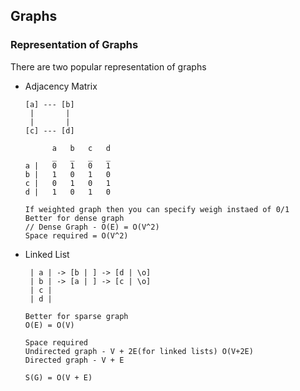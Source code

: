 ## Graphs

### Representation of Graphs
There are two popular representation of graphs
- Adjacency Matrix
  ```
  [a] --- [b]
   |       |
   |       |
  [c] --- [d]
 
        a   b   c   d 
        _   _   _   _
  a |   0   1   0   1
  b |   1   0   1   0
  c |   0   1   0   1
  d |   1   0   1   0
  
  If weighted graph then you can specify weigh instaed of 0/1
  Better for dense graph 
  // Dense Graph - O(E) = O(V^2)
  Space required = O(V^2)
  ```

- Linked List
  ```
   | a | -> [b | ] -> [d | \o]
   | b | -> [a | ] -> [c | \o]
   | c |
   | d |
  
  Better for sparse graph
  O(E) = O(V)
  
  Space required
  Undirected graph - V + 2E(for linked lists) O(V+2E)
  Directed graph - V + E
  
  S(G) = O(V + E)
  ```
